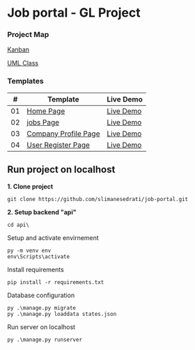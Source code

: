 # Job portal - GL Project

### Project Map
[Kanban](https://trello.com/invite/b/eJPzmXLB/ATTI2a8511444eee5a0b4e02199778e7c4d1989D1196/intership)

[UML Class](https://lucid.app/lucidchart/84d27aad-c3a6-4900-bb72-a0c722a8921b/edit?viewport_loc=-676%2C-492%2C4440%2C2092%2CHWEp-vi-RSFO&invitationId=inv_9282cf6f-ad8e-45dc-a529-187811c8b9cc)


### Templates

|  #  | Template                                                                                                    | Live Demo                                                   |
| :-: | ---------------------------------------------------------------------------------------------------------- | -----------------------------------------------
| 01  |       [Home Page](https://github.com/slimanesedrati/job-portal/blob/main/templates/home.html) | [Live Demo](https://slimanesedrati.github.io/job-portal/templates/home.html) |
| 02  |       [jobs Page](https://github.com/slimanesedrati/job-portal/blob/main/templates/jobs.html) | [Live Demo](https://slimanesedrati.github.io/job-portal/templates/jobs.html) |
| 03  |       [Company Profile Page](https://github.com/slimanesedrati/job-portal/blob/main/templates/company_profile.html) | [Live Demo](https://slimanesedrati.github.io/job-portal/templates/company_profile.html) |
| 04  |       [User Register Page](https://github.com/slimanesedrati/job-portal/blob/main/templates/user_signup.html) | [Live Demo](https://slimanesedrati.github.io/job-portal/templates/user_signup.html) |

## Run project on localhost
**1. Clone project**

	git clone https://github.com/slimanesedrati/job-portal.git
 
**2. Setup backend "api"**

    cd api\

 Setup and activate envirnement

    py -m venv env
    env\Scripts\activate

Install requirements

	pip install -r requirements.txt

Database configuration

	py .\manage.py migrate
    py .\manage.py loaddata states.json

Run server on localhost

	py .\manage.py runserver
